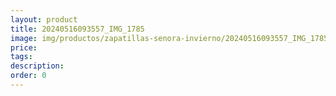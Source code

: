 ```yaml
---
layout: product
title: 20240516093557_IMG_1785
image: img/productos/zapatillas-senora-invierno/20240516093557_IMG_1785.webp
price: 
tags: 
description: 
order: 0
---
```

